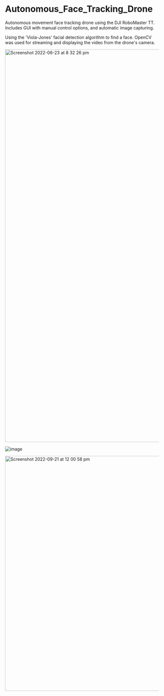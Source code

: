 # Autonomous_Face_Tracking_Drone


Autonomous movement face tracking drone using the DJI RoboMaster TT. Includes GUI with manual control options, and automatic image capturing.

Using the 'Viola-Jones' facial detection algorithm to find a face.
OpenCV was used for streaming and displaying the video from the drone's camera.

<img width="1282" alt="Screenshot 2022-06-23 at 8 32 26 pm" src="https://user-images.githubusercontent.com/93264780/191490058-e4abbff2-73a5-4d82-802b-242ed31f0176.png">

![image](https://user-images.githubusercontent.com/93264780/191490787-bc89148f-cf84-4bf3-bb8a-cecfce5a9fb9.jpeg)

<img width="767" alt="Screenshot 2022-09-21 at 12 00 58 pm" src="https://user-images.githubusercontent.com/93264780/191487869-9cbda705-1101-4742-a8fd-de99aeebd549.png">
